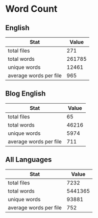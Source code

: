 # Word Count

## English

Stat | Value
---- | -----
total files | 271
total words | 261785
unique words | 12461
average words per file | 965

## Blog English

Stat | Value
---- | -----
total files | 65
total words | 46216
unique words | 5974
average words per file | 711

## All Languages

Stat | Value
---- | -----
total files | 7232
total words | 5441365
unique words | 93881
average words per file | 752
